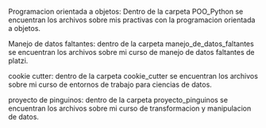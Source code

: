 Programacion orientada a objetos: Dentro de la carpeta POO_Python se encuentran los archivos sobre mis practivas con la programacion orientada a objetos.

Manejo de datos faltantes: dentro de la carpeta manejo_de_datos_faltantes se encuentran los archivos sobre mi curso de manejo de datos faltantes de platzi.

cookie cutter: dentro de la carpeta cookie_cutter se encuentran los archivos sobre mi curso de entornos de trabajo para ciencias de datos.

proyecto de pinguinos: dentro de la carpeta proyecto_pinguinos se encuentran los archivos sobre mi curso de transformacion y manipulacion de datos.